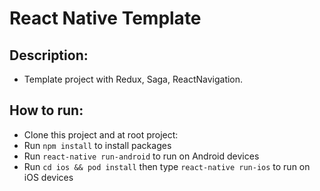 # React Native Template

## Description:
* Template project with Redux, Saga, ReactNavigation.

## How to run:
* Clone this project and at root project:
* Run `npm install` to install packages
* Run `react-native run-android` to run on Android devices
* Run `cd ios && pod install` then type `react-native run-ios` to run on iOS devices
